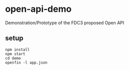 # open-api-demo
Demonstration/Prototype of the FDC3 proposed Open API

## setup
```
npm install
npm start
cd demo
openfin -l app.json
```